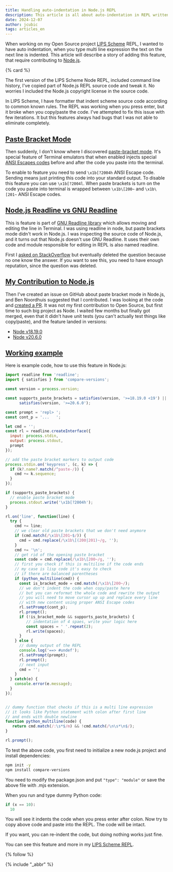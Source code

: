 ```yaml
---
title: Handling auto-indentation in Node.js REPL
description: This article is all about auto-indentation in REPL written in Node.js
date: 2024-12-07
author: jcubic
tags: articles_en
---
```


When working on my Open Source project [LIPS Scheme](https://lips.js.org/) REPL,
I wanted to have auto indentation, when you type multi line expression the text
on the next line is indented. This article will describe a story of adding this feature,
that require contributing to [Node.js](https://nodejs.org/en).

<!-- more -->
{% card %}

The first version of the LIPS Scheme Node REPL, included command line history,
I've copied part of Node.js REPL source code and tweak it. No worries I included
the Node.js copyright license in the source code.

In LIPS Scheme, I have formatter that indent scheme source code according to common
known rules. The REPL was working when you press enter, but it broke when you
copy/paste the code. I've attempted to fix this issue with few iterations.
It but this features always had bugs that I was not able to eliminate completely.

## [Paste Bracket Mode](#paste-bracket-mode)

Then suddenly, I don't know where I discovered
[paste-bracket mode](https://en.wikipedia.org/wiki/Bracketed-paste). It's special
feature of Terminal emulators that when enabled injects special
[ANSI Escapes codes](https://en.wikipedia.org/wiki/ANSI_escape_code)
before and after the code you paste into the terminal.

To enable to feature you need to send `\x1b[?2004h` ANSI Escape code. Sending means
just printing this code into your standard output. To disable this feature
you can use `\x1b[?2004l`. When paste brackets is turn on the code you paste
into terminal is wrapped between `\x1b\[200~` and `\x1b\[201~` ANSI Escape codes.

## [Node.js Readline vs GNU Readline](#node-js-readline-vs-gnu-readline)

This is feature is part of [GNU Readline
library](https://en.wikipedia.org/wiki/GNU_Readline) which allows moving and editing the
line in Terminal. I was using readline in node, but paste brackets mode didn't work in
Node.js. I was inspecting the source code of Node.js, and it turns out that Node.js
doesn't use GNU Readline. It uses their own code and module responsible for editing in
REPL is also named readline.

First I [asked on
StackOverflow](https://stackoverflow.com/questions/74095099/how-to-use-terminal-bracket-paste-mode-in-nodejs-repl)
but eventually deleted the question because no one know the answer.  If you want to see
this, you need to have enough reputation, since the question was deleted.

## [My Contribution to Node.js](#my-contribution-to-node-js)

Then I've created an issue on GitHub about paste bracket mode in Node.js, and Ben
Noordhuis suggested that I contributed. I was looking at the code and [created a
PR](https://github.com/nodejs/node/pull/47150). It was not my first contribution to Open
Source, but first time to such big project as Node. I waited few months but finally got
merged, even that it didn't have unit tests (you can't actually test things like
copy/paste), and the feature landed in versions:

* [Node v18.19.0](https://nodejs.org/en/blog/release/v18.19.0)
* [Node v20.6.0](https://nodejs.org/en/blog/release/v20.6.0)

## [Working example](#working-example)

Here is example code, how to use this feature in Node.js:

```javascript
import readline from 'readline';
import { satisfies } from 'compare-versions';

const version = process.version;

const supports_paste_brackets = satisfies(version, '>=18.19.0 <19') ||
      satisfies(version, '>=20.6.0');

const prompt = 'repl> ';
const cont_p = '...   ';

let cmd = '';
const rl = readline.createInterface({
  input: process.stdin,
  output: process.stdout,
  prompt
});

// add the paste bracket markers to output code
process.stdin.on('keypress', (c, k) => {
  if (k?.name?.match(/^paste-/)) {
    cmd += k.sequence;
  }
});

if (supports_paste_brackets) {
  // enable paste bracket mode
  process.stdout.write('\x1b[?2004h');
}

rl.on('line', function(line) {
  try {
    cmd += line;
    // we clear old paste brackets that we don't need anymore
    if (cmd.match(/\x1b\[201~$/)) {
      cmd = cmd.replace(/\x1b\[(200|201)~/g, '');
    }
    cmd += '\n';
    // get rid of the opening paste bracket
    const code = cmd.replace(/\x1b\[200~/g, '');
    // first you check if this is multiline if the code ends
    // my case is lisp code it's easy to check
    // if there are balanced parentheses
    if (python_multiline(cmd)) {
      const is_bracket_mode = cmd.match(/\x1b\[200~/);
      // we don't indent the code when copy/paste here
      // but you can reformat the whole code and rewrite the output
      // you will need to move cursor up up and replace every line
      // with new content using proper ANSI Escape codes
      rl.setPrompt(cont_p);
      rl.prompt();
      if (!is_bracket_mode && supports_paste_brackets) {
         // indentation of 4 spaes, write your logic here
         const spaces = ' '.repeat(2);
         rl.write(spaces);
      }
    } else {
      // dummy output of the REPL
      console.log('==> #undef');
      rl.setPrompt(prompt);
      rl.prompt();
      // next input
      cmd = '';
    }
  } catch(e) {
    console.error(e.message);
  }
});


// dummy function that checks if this is a multi line expression
// it looks like Python statement with colon after first line
// and ends with double newline
function python_multiline(code) {
   return cmd.match(/:\s*$/m) && !cmd.match(/\n\s*\n$/);
}

rl.prompt();
```

To test the above code, you first need to initialize a new node.js project and install dependencies:

```bash
npm init -y
npm install compare-versions
```

You need to modify the package.json and put `"type": "module"` or save the above
file with .mjs extension.

When you run and type dummy Python code:

```python
if (x == 10):
  10
```

You will see it indents the code when you press enter after colon. Now try to copy
above code and paste into the REPL. The code will be intact.

If you want, you can re-indent the code, but doing nothing works just fine.

You can see this feature and more in my
[LIPS Scheme REPL](https://lips.js.org/docs/lips/REPL).

{% follow %}

{% include "_abbr" %}

